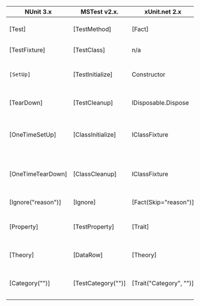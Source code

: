 
| NUnit 3.x            | MSTest v2.x.         | xUnit.net 2.x             | Comments                                           |
| -------------------- | -------------------- | ------------------------- | -------------------------------------------------- |
| \[Test\]             | \[TestMethod\]       | \[Fact\]                  | Marks a test method.                               |
| \[TestFixture\]      | \[TestClass\]        | n/a                       | Marks a test class.                                |
| `[SetUp]`            | \[TestInitialize\]   | Constructor               | Triggered before every test case.                  |
| \[TearDown\]         | \[TestCleanup\]      | IDisposable.Dispose       | Triggered after every test case.                   |
| \[OneTimeSetUp\]     | \[ClassInitialize\]  | IClassFixture<T>          | One-time triggered method before test cases start. |
| \[OneTimeTearDown\]  | \[ClassCleanup\]     | IClassFixture<T>          | One-time triggered method after test cases end.    |
| \[Ignore("reason")\] | \[Ignore\]           | \[Fact(Skip="reason")\]   | Ignores a test case.                               |
| \[Property\]         | \[TestProperty\]     | \[Trait\]                 | Sets arbitrary metadata on a test.                 |
| \[Theory\]           | \[DataRow\]          | \[Theory\]                | Configures a data-driven test.                     |
| \[Category("")\]     | \[TestCategory("")\] | \[Trait("Category", "")\] | Categorizes the test cases or classes.             |

